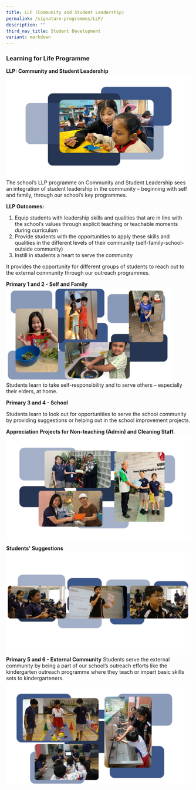 ```yaml
---
title: LLP (Community and Student Leadership)
permalink: /signature-programmes/LLP/
description: ""
third_nav_title: Student Development
variant: markdown
---
```

### Learning for Life Programme

**LLP: Community and Student Leadership**
<img src="/images/17.png">
The school’s LLP programme on Community and Student Leadership sees an integration of student leadership in the community – beginning with self and family, through our school’s key programmes.



**LLP Outcomes:**

1.  Equip students with leadership skills and qualities that are in line with the school’s values through explicit teaching or teachable moments during curriculum
2.  Provide students with the opportunities to apply these skills and qualities in the different levels of their community (self-family-school-outside community)
3.  Instill in students a heart to serve the community

It provides the opportunity for different groups of students to reach out to the external community through our outreach programmes.

**Primary 1 and 2 - Self and Family**
<img style="width:90%" src="/images/20.png">
Students learn to take self-responsibility and to serve others – especially their elders, at home.



**Primary 3 and 4 - School**

Students learn to look out for opportunities to serve the school community by providing suggestions or helping out in the school improvement projects.


**Appreciation Projects for Non-teaching (Admin) and Cleaning Staff.**
<img src="/images/Our%20Experiences/Student%20Development/LLP_Non_teaching_staff.png">

**Students' Suggestions**
<img src="/images/18.png">
**Primary 5 and 6 - External Community**
Students serve the external community by being a part of our school’s outreach efforts like the kindergarten outreach programme where they teach or impart basic skills sets to kindergarteners.
<img src="/images/19.png">